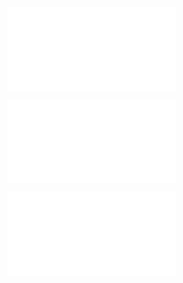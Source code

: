 ![@](steps/Concept%20State.2c634e6d.md)

![@](steps/Prompt.78532156.md)

![@](steps/response.238cb7c9.md)